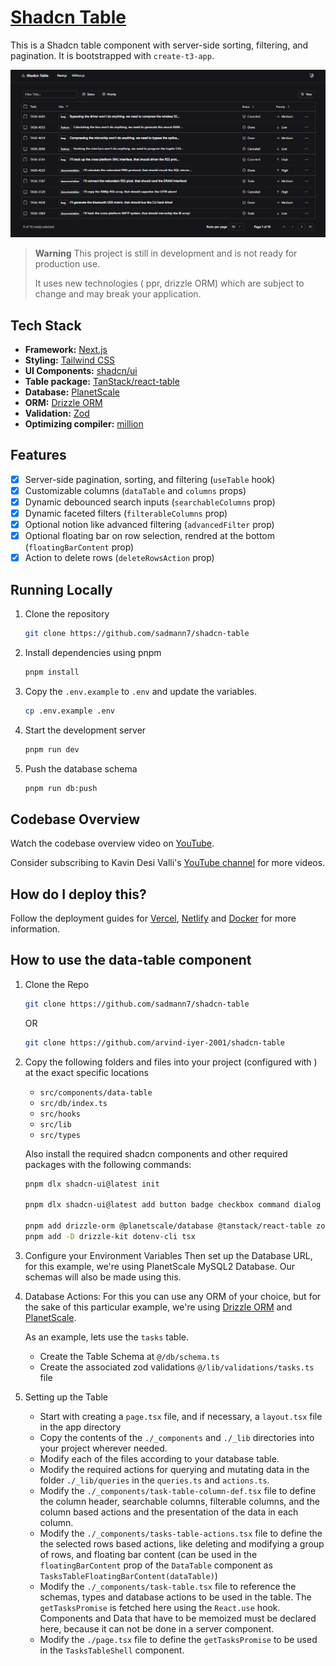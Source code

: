 # [Shadcn Table](https://table.sadmn.com)

This is a Shadcn table component with server-side sorting, filtering, and pagination. It is bootstrapped with `create-t3-app`.

[![Shadcn Table](./public/images/screenshot.png)](https://table.sadmn.com)

> **Warning**
> This project is still in development and is not ready for production use.
>
> It uses new technologies ( ppr, drizzle ORM) which are subject to change and may break your application.

## Tech Stack

- **Framework:** [Next.js](https://nextjs.org)
- **Styling:** [Tailwind CSS](https://tailwindcss.com)
- **UI Components:** [shadcn/ui](https://ui.shadcn.com)
- **Table package:** [TanStack/react-table](https://tanstack.com/table/v8)
- **Database:** [PlanetScale](https://planetscale.com)
- **ORM:** [Drizzle ORM](https://orm.drizzle.team)
- **Validation:** [Zod](https://zod.dev)
- **Optimizing compiler:** [million](https://million.dev)

## Features

- [x] Server-side pagination, sorting, and filtering (`useTable` hook)
- [x] Customizable columns (`dataTable` and `columns` props)
- [x] Dynamic debounced search inputs (`searchableColumns` prop)
- [x] Dynamic faceted filters (`filterableColumns` prop)
- [x] Optional notion like advanced filtering (`advancedFilter` prop)
- [x] Optional floating bar on row selection, rendred at the bottom (`floatingBarContent` prop)
- [x] Action to delete rows (`deleteRowsAction` prop)

## Running Locally

1. Clone the repository

   ```bash
   git clone https://github.com/sadmann7/shadcn-table
   ```

2. Install dependencies using pnpm

   ```bash
   pnpm install
   ```

3. Copy the `.env.example` to `.env` and update the variables.

   ```bash
   cp .env.example .env
   ```

4. Start the development server

   ```bash
   pnpm run dev
   ```

5. Push the database schema

   ```bash
   pnpm run db:push
   ```

## Codebase Overview

Watch the codebase overview video on [YouTube](https://www.youtube.com/watch?v=BsvjF5Y6-C8&t=1s).

Consider subscribing to Kavin Desi Valli's [YouTube channel](https://www.youtube.com/@livecode247) for more videos.

## How do I deploy this?

Follow the deployment guides for [Vercel](https://create.t3.gg/en/deployment/vercel), [Netlify](https://create.t3.gg/en/deployment/netlify) and [Docker](https://create.t3.gg/en/deployment/docker) for more information.

## How to use the data-table component

1. Clone the Repo

   ```bash
   git clone https://github.com/sadmann7/shadcn-table
   ```

   OR

   ```bash
   git clone https://github.com/arvind-iyer-2001/shadcn-table
   ```

2. Copy the following folders and files into your project (configured with ) at the exact specific locations

   - `src/components/data-table`
   - `src/db/index.ts`
   - `src/hooks`
   - `src/lib`
   - `src/types`

   Also install the required shadcn components and other required packages with the following commands:

   ```bash
   pnpm dlx shadcn-ui@latest init

   pnpm dlx shadcn-ui@latest add button badge checkbox command dialog dropdown-menu input popover select separator skeleton table toast

   pnpm add drizzle-orm @planetscale/database @tanstack/react-table zod drizzle-zod sonner @t3-oss/env-nextjs
   pnpm add -D drizzle-kit dotenv-cli tsx
   ```

3. Configure your Environment Variables
   Then set up the Database URL, for this example, we're using PlanetScale MySQL2 Database. Our schemas will also be made using this.

4. Database Actions: For this you can use any ORM of your choice, but for the sake of this particular example, we're using [Drizzle ORM](https://orm.drizzle.team) and [PlanetScale](https://planetscale.com).

   As an example, lets use the `tasks` table.

   - Create the Table Schema at `@/db/schema.ts`
   - Create the associated zod validations `@/lib/validations/tasks.ts` file

5. Setting up the Table

   - Start with creating a `page.tsx` file, and if necessary, a `layout.tsx` file in the app directory
   - Copy the contents of the `./_components` and `./_lib` directories into your project wherever needed.
   - Modify each of the files according to your database table.
   - Modify the required actions for querying and mutating data in the folder `./_lib/queries` in the `queries.ts` and `actions.ts`.
   - Modify the `./_components/task-table-column-def.tsx` file to define the column header, searchable columns, filterable columns, and the column based actions and the presentation of the data in each column.
   - Modify the `./_components/tasks-table-actions.tsx` file to define the the selected rows based actions, like deleting and modifying a group of rows, and floating bar content (can be used in the `floatingBarContent` prop of the `DataTable` component as `TasksTableFloatingBarContent(dataTable)`)
   - Modify the `./_components/task-table.tsx` file to reference the schemas, types and database actions to be used in the table. The `getTasksPromise` is fetched here using the `React.use` hook. Components and Data that have to be memoized must be declared here, because it can not be done in a server component.
   - Modify the `./page.tsx` file to define the `getTasksPromise` to be used in the `TasksTableShell` component.
